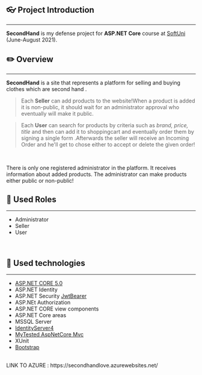## 👓 Project Introduction
***
**SecondHand** is my defense project for **ASP.NET Core** course at [SoftUni](https://softuni.bg/ "SoftUni") (June-August 2021).
<br />

## ✏️ Overview
***
**SecondHand** is a site that represents a platform for selling and buying clothes which are second hand .
<br />

>Each **Seller** can add products to the website!When a product is added it is non-public, it should wait for an administrator approval who eventually will make it public.

>Each **User** can search for products by criteria such as *brand, price, title* and then can add it to shoppingcart and eventually order them by signing a single form .Afterwards the seller will receive an Incoming Order and he'll get to chose either to accept or delete the given order!
<br />

There is only one registered administrator in the platform. It receives information about added products. The administrator can make products either public or non-public! 
<br />

## 🔏 Used Roles
***
- Administrator
- Seller
- User
<br />

## 🔨 Used technologies
***
- [ASP.NET CORE 5.0](https://dotnet.microsoft.com/download/dotnet/5.0 "CORE 5.0")
- ASP.NET Identity
- ASP.NET Security [JwtBearer](https://jwt.io/ "Jwt")
- ASP.NEt Authorization
- ASP.NET CORE view components
- ASP.NET Core areas
- MSSQL Server
- [IdentityServer4](https://identityserver4.readthedocs.io/en/latest/ "IdentityServer")
- [MyTested AspNetCore Mvc](https://github.com/ivaylokenov/MyTested.AspNetCore.Mvc)
- XUnit
- [Bootstrap](https://github.com/twbs/bootstrap)
<br/>
LINK TO AZURE : https://secondhandlove.azurewebsites.net/
